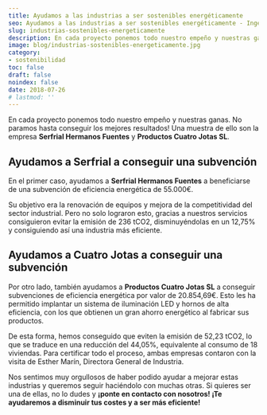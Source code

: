 ```yaml
---
title: Ayudamos a las industrias a ser sostenibles energéticamente
seo: Ayudamos a las industrias a ser sostenibles energéticamente - Ingeniería Solvent
slug: industrias-sostenibles-energeticamente
description: En cada proyecto ponemos todo nuestro empeño y nuestras ganas. No paramos hasta conseguir los mejores resultados! Una muestra de ello son la empresa Serfrial
image: blog/industrias-sostenibles-energeticamente.jpg
category:
- sostenibilidad
toc: false
draft: false
noindex: false
date: 2018-07-26
# lastmod: ''
---
```

En cada proyecto ponemos todo nuestro empeño y nuestras ganas. No paramos hasta conseguir los mejores resultados! Una muestra de ello son la empresa **Serfrial Hermanos Fuentes** y **Productos Cuatro Jotas SL**.

## Ayudamos a Serfrial a conseguir una subvención

En el primer caso, ayudamos a **Serfrial Hermanos Fuentes** a beneficiarse de una subvención de eficiencia energética de 55.000€.

Su objetivo era la renovación de equipos y mejora de la competitividad del sector industrial. Pero no solo lograron esto, gracias a nuestros servicios consiguieron evitar la emisión de 236 tCO2, disminuyéndolas en un 12,75% y consiguiendo así una industria más eficiente.

## Ayudamos a Cuatro Jotas a conseguir una subvención

Por otro lado, también ayudamos a **Productos Cuatro Jotas SL** a conseguir subvenciones de eficiencia energética por valor de 20.854,69€. Esto les ha permitido implantar un sistema de iluminación LED y hornos de alta eficiencia, con los que obtienen un gran ahorro energético al fabricar sus productos.

De esta forma, hemos conseguido que eviten la emisión de 52,23 tCO2, lo que se traduce en una reducción del 44,05%, equivalente al consumo de 18 viviendas. Para certificar todo el proceso, ambas empresas contaron con la visita de Esther Marín, Directora General de Industria.

Nos sentimos muy orgullosos de haber podido ayudar a mejorar estas industrias y queremos seguir haciéndolo con muchas otras. Si quieres ser una de ellas, no lo dudes y **¡ponte en contacto con nosotros! ¡Te ayudaremos a disminuir tus costes y a ser más eficiente!**
